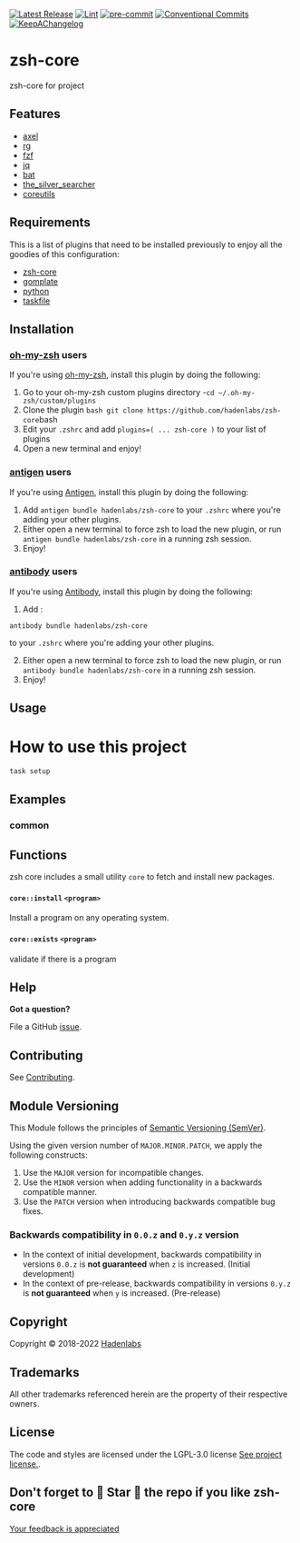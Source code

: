 <!--


  ** DO NOT EDIT THIS FILE
  **
  ** 1) Make all changes to `provision/generator/README.yaml`
  ** 2) Run`task readme` to rebuild this file.
  **
  ** (We maintain HUNDREDS of open source projects. This is how we maintain our sanity.)
  **


  -->

[![Latest Release](https://img.shields.io/github/release/hadenlabs/zsh-core)](https://github.com/hadenlabs/zsh-core/releases) [![Lint](https://img.shields.io/github/workflow/status/hadenlabs/zsh-core/lint-code)](https://github.com/hadenlabs/zsh-core/actions?workflow=lint-code) [![pre-commit](https://img.shields.io/badge/pre--commit-enabled-brightgreen?logo=pre-commit&logoColor=white)](https://github.com/pre-commit/pre-commit) [![Conventional Commits](https://img.shields.io/badge/Conventional%20Commits-1.0.0-yellow)](https://conventionalcommits.org) [![KeepAChangelog](https://img.shields.io/badge/changelog-Keep%20a%20Changelog%20v1.0.0-orange)](https://keepachangelog.com)

# zsh-core

zsh-core for project

## Features

- [axel](https://github.com/axel-download-accelerator/axel)
- [rg](https://github.com/BurntSushi/ripgrep)
- [fzf](https://github.com/junegunn/fzf)
- [jq](https://stedolan.github.io/jq/)
- [bat](https://github.com/sharkdp/bat)
- [the_silver_searcher](https://github.com/ggreer/the_silver_searcher)
- [coreutils](https://www.gnu.org/software/coreutils)

## Requirements

This is a list of plugins that need to be installed previously to enjoy all the goodies of this configuration:

- [zsh-core](https://github.com/hadenlabs/zsh-core)
- [gomplate](https://github.com/hairyhenderson/gomplate)
- [python](https://www.python.org)
- [taskfile](https://github.com/go-task/task)

## Installation

<!-- Space: Projects -->
<!-- Parent: Project -->
<!-- Title: Project Installation Oh-My-Zsh -->
<!-- Label: ZshCore -->
<!-- Label: Project -->
<!-- Label: Installation -->
<!-- Label: Oh-My-Zsh -->
<!-- Include: docs/disclaimer.md -->
<!-- Include: ac:toc -->

### [oh-my-zsh](https://github.com/ohmyzsh/ohmyzsh) users

If you're using [oh-my-zsh](https://github.com/ohmyzsh/ohmyzsh), install this plugin by doing the following:

1.  Go to your oh-my-zsh custom plugins directory -`cd ~/.oh-my-zsh/custom/plugins`
2.  Clone the plugin `bash git clone https://github.com/hadenlabs/zsh-core`bash
3.  Edit your `.zshrc` and add `plugins=( ... zsh-core )` to your list of plugins
4.  Open a new terminal and enjoy!
    <!-- Space: Projects -->
    <!-- Parent: Project -->
    <!-- Title: Project Installation Antigen -->
    <!-- Label: ZshCore -->
    <!-- Label: Project -->
    <!-- Label: Installation -->
    <!-- Label: Antigen -->
    <!-- Include: docs/disclaimer.md -->
    <!-- Include: ac:toc -->

### [antigen](https://github.com/zsh-users/antigen) users

If you're using [Antigen](https://github.com/zsh-users/antigen), install this plugin by doing the following:

1.  Add `antigen bundle hadenlabs/zsh-core` to your `.zshrc` where you're adding your other plugins.
2.  Either open a new terminal to force zsh to load the new plugin, or run `antigen bundle hadenlabs/zsh-core` in a running zsh session.
3.  Enjoy!
    <!-- Space: Projects -->
    <!-- Parent: Project -->
    <!-- Title: Project Installation Antibody -->
    <!-- Label: ZshCore -->
    <!-- Label: Project -->
    <!-- Label: Installation -->
    <!-- Include: docs/disclaimer.md -->
    <!-- Include: ac:toc -->

### [antibody](https://github.com/getantibody/antibody) users

If you're using [Antibody](https://github.com/getantibody/antibody), install this plugin by doing the following:

1.  Add :

```{.sourceCode .bash}
antibody bundle hadenlabs/zsh-core
```

to your `.zshrc` where you're adding your other plugins.

2.  Either open a new terminal to force zsh to load the new plugin, or run `antibody bundle hadenlabs/zsh-core` in a running zsh session.
3.  Enjoy!

## Usage

# How to use this project

```bash
task setup
```

## Examples

<!-- Space: Projects -->
<!-- Parent: ZshCore -->
<!-- Title: Examples ZshCore -->
<!-- Label: Examples -->
<!-- Include: ./../disclaimer.md -->
<!-- Include: ac:toc -->

### common

 <!-- Space: Projects -->
<!-- Parent: Project -->
<!-- Title: Functions -->
<!-- Label: Functions -->
<!-- Include: docs/disclaimer.md -->
<!-- Include: ac:toc -->

## Functions

zsh core includes a small utility `core` to fetch and install new packages.

#### `core::install` `<program>`

Install a program on any operating system.

#### `core::exists` `<program>`

validate if there is a program

## Help

**Got a question?**

File a GitHub [issue](https://github.com/hadenlabs/zsh-core/issues).

## Contributing

See [Contributing](./docs/contributing.md).

## Module Versioning

This Module follows the principles of [Semantic Versioning (SemVer)](https://semver.org/).

Using the given version number of `MAJOR.MINOR.PATCH`, we apply the following constructs:

1. Use the `MAJOR` version for incompatible changes.
1. Use the `MINOR` version when adding functionality in a backwards compatible manner.
1. Use the `PATCH` version when introducing backwards compatible bug fixes.

### Backwards compatibility in `0.0.z` and `0.y.z` version

- In the context of initial development, backwards compatibility in versions `0.0.z` is **not guaranteed** when `z` is increased. (Initial development)
- In the context of pre-release, backwards compatibility in versions `0.y.z` is **not guaranteed** when `y` is increased. (Pre-release)

## Copyright

Copyright © 2018-2022 [Hadenlabs](https://hadenlabs.com)

## Trademarks

All other trademarks referenced herein are the property of their respective owners.

## License

The code and styles are licensed under the LGPL-3.0 license [See project license.](LICENSE).

## Don't forget to 🌟 Star 🌟 the repo if you like zsh-core

[Your feedback is appreciated](https://github.com/hadenlabs/zsh-core/issues)
